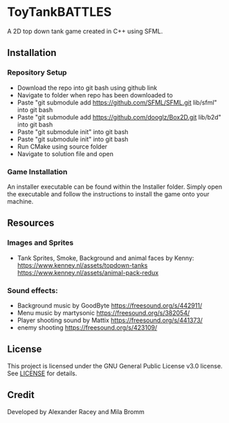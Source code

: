 # ToyTankBATTLES
A 2D top down tank game created in C++ using SFML.

## Installation
### Repository Setup 
 - Download the repo into git bash using github link
 - Navigate to folder when repo has been downloaded to
 - Paste "git submodule add https://github.com/SFML/SFML.git lib/sfml" into git bash
 - Paste "git submodule add https://github.com/dooglz/Box2D.git lib/b2d" into git bash
 - Paste "git submodule init" into git bash
 - Paste "git submodule init" into git bash
 - Run CMake using source folder
 - Navigate to solution file and open
 
### Game Installation
An installer executable can be found within the Installer folder. Simply open the executable and follow the instructions to install the game onto your machine.

## Resources
### Images and Sprites
- Tank Sprites, Smoke, Background and animal faces by Kenny:
  https://www.kenney.nl/assets/topdown-tanks
  https://www.kenney.nl/assets/animal-pack-redux

### Sound effects:
- Background music by GoodByte
  https://freesound.org/s/442911/
- Menu music by martysonic
  https://freesound.org/s/382054/
- Player shooting sound by Mattix
  https://freesound.org/s/441373/
- enemy shooting
  https://freesound.org/s/423109/
  
## License
This project is licensed under the GNU General Public License v3.0 license. See [LICENSE](LICENSE) for details.

## Credit
Developed by Alexander Racey and Mila Bromm
